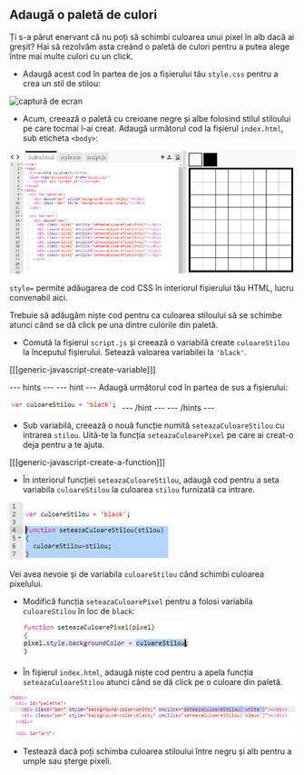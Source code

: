 ## Adaugă o paletă de culori

Ți s-a părut enervant că nu poți să schimbi culoarea unui pixel în alb dacă ai greșit? Hai să rezolvăm asta creând o paletă de culori pentru a putea alege între mai multe culori cu un click.

+ Adaugă acest cod în partea de jos a fișierului tău `style.css` pentru a crea un stil de stilou:

![captură de ecran](images/pixel-art-pen.png)

+ Acum, creează o paletă cu creioane negre și albe folosind stilul stiloului pe care tocmai l-ai creat. Adaugă următorul cod la fișierul `index.html`, sub eticheta `<body>`:

![captură de ecran](images/pixel-art-palette.png)

`style=` permite adăugarea de cod CSS în interiorul fișierului tău HTML, lucru convenabil aici.

Trebuie să adăugăm niște cod pentru ca culoarea stiloului să se schimbe atunci când se dă click pe una dintre culorile din paletă.

+ Comută la fișierul `script.js` și creează o variabilă create `culoareStilou` la începutul fișierului. Setează valoarea variabilei la `'black'`.

[[[generic-javascript-create-variable]]]

\--- hints \--- \--- hint \--- Adaugă următorul cod în partea de sus a fișierului:

![captură de ecran](images/pixel-art-pencolour.png) \--- /hint \--- \--- /hints \---

+ Sub variabilă, creează o nouă funcție numită `seteazaCuloareStilou` cu intrarea `stilou`. Uită-te la funcția `seteazaCuloarePixel` pe care ai creat-o deja pentru a te ajuta.

[[[generic-javascript-create-a-function]]]

+ În interiorul funcției `seteazaCuloareStilou`, adaugă cod pentru a seta variabila `culoareStilou` la culoarea `stilou` furnizată ca intrare.

![captură de ecran](images/pixel-art-set-pen.png)

Vei avea nevoie și de variabila `culoareStilou` când schimbi culoarea pixelului.

+ Modifică funcția `seteazaCuloarePixel` pentru a folosi variabila `culoareStilou` în loc de `black`:
    
    ![captură de ecran](images/pixel-art-use-pen.png)

+ În fișierul `index.html`, adaugă niște cod pentru a apela funcția `seteazaCuloareStilou` atunci când se dă click pe o culoare din paletă.

![captură de ecran](images/pixel-art-palette-onclick.png)

+ Testează dacă poți schimba culoarea stiloului între negru și alb pentru a umple sau șterge pixeli.